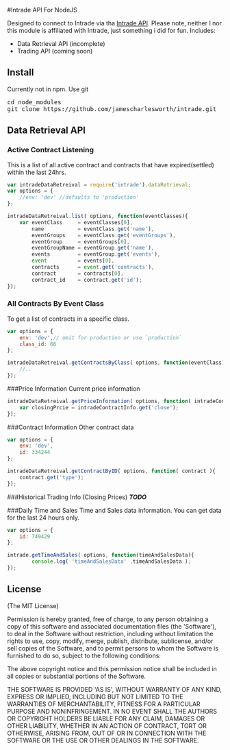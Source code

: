 #Intrade API For NodeJS

Designed to connect to Intrade via tha <a href="http://www.intrade.com/v4/misc/help/api/">Intrade API</a>. Please note, neither I nor this module is affiliated with Intrade, just something i did for fun. Includes:
* Data Retrieval API (incomplete)
* Trading API (coming soon)

## Install
Currently not in npm. Use git
<pre>
cd node_modules
git clone https://github.com/jamescharlesworth/intrade.git
</pre>	

## Data Retrieval API

### Active Contract Listening
This is a list of all active contract and contracts that have expired(settled) within the last 24hrs.

```javascript
var intradeDataRetreival = require('intrade').dataRetrieval;
var options = {
	//env: 'dev' //defaults to 'production'
};

intradeDataRetreival.list( options, function(eventClasses){
	var eventClass     = eventClasses[0],
		name           = eventClass.get('name'),
		eventGroups    = eventClass.get('eventGroups'),
		eventGroup     = eventGroups[0],
		eventGroupName = eventGroup.get('name'),
		events         = eventGroup.get('events'),
		event          = events[0],
		contracts      = event.get('contracts'),
		contract       = contracts[0],
		contract_id    = contract.get('id');
});

```

### All Contracts By Event Class
To get a list of contracts in a specific class.

```javascript
var options = {
	env: 'dev',// omit for production or use `production`
	class_id: 66
};		

intradeDataRetreival.getContractsByClass( options, function(eventClass){
	//..
});
```

###Price Information
Current price information

```javascript
intradeDataRetreival.getPriceInformation( options, function( intradeContractInfo ){
	var closingPrcie = intradeContractInfo.get('close');
});
```

###Contract Information
Other contract data

```javascript
var options = {
	env: 'dev',
	id: 334244
};

intradeDataRetreival.getContractByID( options, function( contract ){
	contract.get('type');
});
```
###Historical Trading Info (Closing Prices) 
***TODO***

###Daily Time and Sales
Time and Sales data information. You can get data for the last 24 hours only.
```javascript
var options = {
	id: 749429
};

intrade.getTimeAndSales( options, function(timeAndSalesData){
		console.log( 'timeAndSalesData' ,timeAndSalesData );
});
```


## License 

(The MIT License)

Permission is hereby granted, free of charge, to any person obtaining
a copy of this software and associated documentation files (the
'Software'), to deal in the Software without restriction, including
without limitation the rights to use, copy, modify, merge, publish,
distribute, sublicense, and/or sell copies of the Software, and to
permit persons to whom the Software is furnished to do so, subject to
the following conditions:

The above copyright notice and this permission notice shall be
included in all copies or substantial portions of the Software.

THE SOFTWARE IS PROVIDED 'AS IS', WITHOUT WARRANTY OF ANY KIND,
EXPRESS OR IMPLIED, INCLUDING BUT NOT LIMITED TO THE WARRANTIES OF
MERCHANTABILITY, FITNESS FOR A PARTICULAR PURPOSE AND NONINFRINGEMENT.
IN NO EVENT SHALL THE AUTHORS OR COPYRIGHT HOLDERS BE LIABLE FOR ANY
CLAIM, DAMAGES OR OTHER LIABILITY, WHETHER IN AN ACTION OF CONTRACT,
TORT OR OTHERWISE, ARISING FROM, OUT OF OR IN CONNECTION WITH THE
SOFTWARE OR THE USE OR OTHER DEALINGS IN THE SOFTWARE.